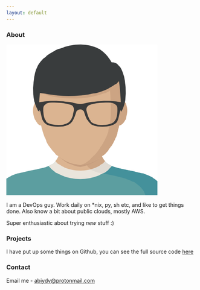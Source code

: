 ```yaml
---
layout: default
---
```


### About

<img class="profile-picture" src="/images/profile.png">

I am a DevOps guy. Work daily on \*nix, py, sh etc, and like to get things done.
Also know a bit about public clouds, mostly AWS.

Super enthusiastic about trying *new* stuff :)

### Projects

I have put up some things on Github, you can see the full source code [here](https://github.com/abiydv)

### Contact

Email me - abiydv@protonmail.com
